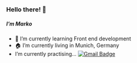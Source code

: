 ### Hello there! 👋
##### I’m Marko

- 🌱 I’m currently learning Front end development
- 🏠 I’m currently living in Munich, Germany
- I’m currently practising...
[![Gmail Badge](https://img.shields.io/badge/-Gmail-c14438?style=flat-square&logo=Gmail&logoColor=white&link=mailto:markussyev@gmail.com)](mailto:markussyev@gmail.com)

